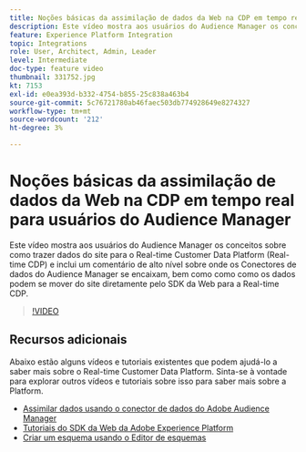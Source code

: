 ```yaml
---
title: Noções básicas da assimilação de dados da Web na CDP em tempo real para usuários do Audience Manager
description: Este vídeo mostra aos usuários do Audience Manager os conceitos sobre como trazer dados do site para o Real-time Customer Data Platform (Real-time CDP) e inclui um comentário de alto nível sobre onde os Conectores de dados do Audience Manager se encaixam, bem como como como os dados podem se mover do site diretamente pelo SDK da Web para a Real-time CDP.
feature: Experience Platform Integration
topic: Integrations
role: User, Architect, Admin, Leader
level: Intermediate
doc-type: feature video
thumbnail: 331752.jpg
kt: 7153
exl-id: e0ea393d-b332-4754-b855-25c838a463b4
source-git-commit: 5c76721780ab46faec503db774928649e8274327
workflow-type: tm+mt
source-wordcount: '212'
ht-degree: 3%

---
```


# Noções básicas da assimilação de dados da Web na CDP em tempo real para usuários do Audience Manager

Este vídeo mostra aos usuários do Audience Manager os conceitos sobre como trazer dados do site para o Real-time Customer Data Platform (Real-time CDP) e inclui um comentário de alto nível sobre onde os Conectores de dados do Audience Manager se encaixam, bem como como como os dados podem se mover do site diretamente pelo SDK da Web para a Real-time CDP.

>[!VIDEO](https://video.tv.adobe.com/v/331752/?quality=12&learn=on)

## Recursos adicionais

Abaixo estão alguns vídeos e tutoriais existentes que podem ajudá-lo a saber mais sobre o Real-time Customer Data Platform. Sinta-se à vontade para explorar outros vídeos e tutoriais sobre isso para saber mais sobre a Platform.

* [Assimilar dados usando o conector de dados do Adobe Audience Manager](https://experienceleague.adobe.com/docs/platform-learn/tutorials/sources/ingest-data-from-aam.html?lang=en#sources)
* [Tutoriais do SDK da Web da Adobe Experience Platform](https://experienceleague.adobe.com/docs/web-sdk-learn/tutorials/overview.html?lang=en)
* [Criar um esquema usando o Editor de esquemas](https://experienceleague.adobe.com/docs/experience-platform/xdm/tutorials/create-schema-ui.html?lang=en#getting-started)
